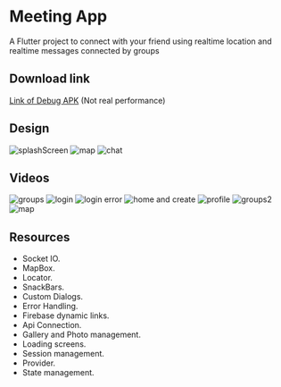 # Meeting App

A Flutter project to connect with your friend using realtime location and realtime messages connected by groups

## Download link 

[Link of Debug APK](https://drive.google.com/file/d/1VlzyS3-oXfBLIkS79l1prCu9RZF2hKsI/view?usp=sharing) (Not real performance)

## Design 
![splashScreen](./resources/splash.png) ![map](./resources/map.png) ![chat](./resources/map_chat.png)

## Videos
![groups](./resources/group.gif) ![login](./resources/login.gif)  ![login error](./resources/login-error.gif) ![home and create](./resources/create.gif) ![profile](./resources/profile.gif) ![groups2](./resources/group2.gif) ![map](./resources/map.gif) 
## Resources
- Socket IO.
- MapBox.
- Locator.
- SnackBars.
- Custom Dialogs.
- Error Handling.
- Firebase dynamic links.
- Api Connection.
- Gallery and Photo management.
- Loading screens.
- Session management.
- Provider.
- State management.




